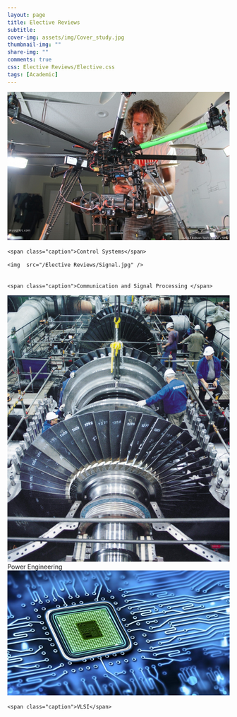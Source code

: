 ```yaml
---
layout: page
title: Elective Reviews
subtitle: 
cover-img: assets/img/Cover_study.jpg
thumbnail-img: ""
share-img: ""
comments: true
css: Elective Reviews/Elective.css
tags: [Academic]
---
```


<div class="myGallery">
  <div class="item">
    <img src="/Elective Reviews/Control.JPG" />
    
    <span class="caption">Control Systems</span>
  </div>
  <div class="item">
   
    <img  src="/Elective Reviews/Signal.jpg" />
     
    
    <span class="caption">Communication and Signal Processing </span>
  </div>
  <div class="item">
    <a href="/Power.md">
    <img  src="/Elective Reviews/Power.jpg" />
     </a> 
    <span class="caption">Power Engineering</span>
       
  </div>
  <div class="item">
    <img src="/Elective Reviews/VLSI.jpg" />
    
    <span class="caption">VLSI</span>
  </div>
</div>
